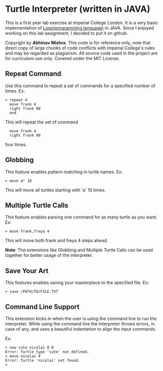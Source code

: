 Turtle Interpreter (written in JAVA)
===================================

This is a first year lab exercise at Imperial College London. It is
a very basic implementation of [Logo(programming language)](https://en.wikipedia.org/wiki/Logo_%28programming_language%29)
in JAVA. Since I enjoyed working on this lab assignment, I decided to put
it on github.


Copyright by **Abhinav Mishra**. This code is for
reference only, note that direct copy of large chunks of code conflicts
with Imperial College's rules and may be regarded as plagiarism. All
source code used in the project are for curriculum use only.
Covered under the MIT License.

Repeat Command
--------------
Use this command to repeat a set of commands for a specified number of times.
Ex:
```
> repeat 4
  move frank 4
  right frank 90
  end
```

This will repeat the set of command
```
  move frank 4
  right frank 90
```
  four times.


Globbing
--------
This feature enables pattern matching in turtle names.
Ex:
```
> move a* 10
```

This will move all turtles starting with 'a' 10 times.

Multiple Turtle Calls
---------------------
This feature enables parsing one command for as many turtle as you want.
Ex:
```
> move frank,freya 4
```

This will move both frank and freya 4 steps ahead.

**Note**: The extensions like Globbing and Multiple Turtle Calls can be used together for better usage of the interpreter.

Save Your Art
-------------
This features enables saving your masterpiece to the specified file.
Ex:
```
> save /PATH/TO/FILE.TXT
```

Command Line Support
--------------------
This extension kicks in when the user is using the command line to run the interpreter.
While using the command line the interpreter throws errors, in case of any, and uses a beautiful
indentation to align the input commands.

Ex:
```
> new cute nicolai 0 0
Error: Turtle type 'cute' not defined.
> move nicolai 4
Error: Turtle 'nicolai' not found.
>
```



